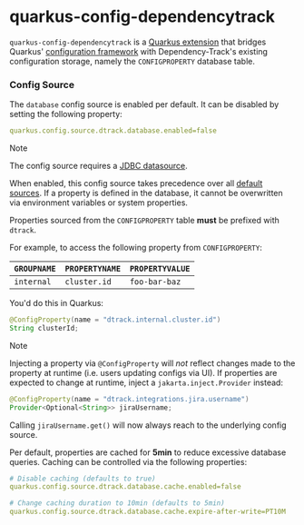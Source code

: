 # quarkus-config-dependencytrack

`quarkus-config-dependencytrack` is a [Quarkus extension] that bridges Quarkus' [configuration framework]
with Dependency-Track's existing configuration storage, namely the `CONFIGPROPERTY` database table.

### Config Source

The `database` config source is enabled per default. It can be disabled by setting the following property:

```yml
quarkus.config.source.dtrack.database.enabled=false
```

> [!NOTE]
> The config source requires a [JDBC datasource].

When enabled, this config source takes precedence over all [default sources].
If a property is defined in the database, it cannot be overwritten via environment variables or system properties.

Properties sourced from the `CONFIGPROPERTY` table **must** be prefixed with `dtrack`.

For example, to access the following property from `CONFIGPROPERTY`:

| `GROUPNAME` | `PROPERTYNAME` | `PROPERTYVALUE` |
|:------------|:---------------|:----------------|
| `internal`  | `cluster.id`   | `foo-bar-baz`   |

You'd do this in Quarkus:

```java
@ConfigProperty(name = "dtrack.internal.cluster.id")
String clusterId;
```

> [!NOTE]
> Injecting a property via `@ConfigProperty` will *not* reflect changes made to the
> property at runtime (i.e. users updating configs via UI). If properties are expected
> to change at runtime, inject a `jakarta.inject.Provider` instead:
> 
> ```java
> @ConfigProperty(name = "dtrack.integrations.jira.username")
> Provider<Optional<String>> jiraUsername;
> ```
> 
> Calling `jiraUsername.get()` will now always reach to the underlying config source.

Per default, properties are cached for **5min** to reduce excessive database queries.
Caching can be controlled via the following properties:

```yml
# Disable caching (defaults to true)
quarkus.config.source.dtrack.database.cache.enabled=false

# Change caching duration to 10min (defaults to 5min)
quarkus.config.source.dtrack.database.cache.expire-after-write=PT10M
```

[JDBC datasource]: https://quarkus.io/guides/datasource#configure-a-jdbc-datasource
[Quarkus extension]: https://quarkus.io/guides/writing-extensions
[configuration framework]: https://quarkus.io/guides/config-reference
[default sources]: https://quarkus.io/guides/config-reference#configuration-sources
